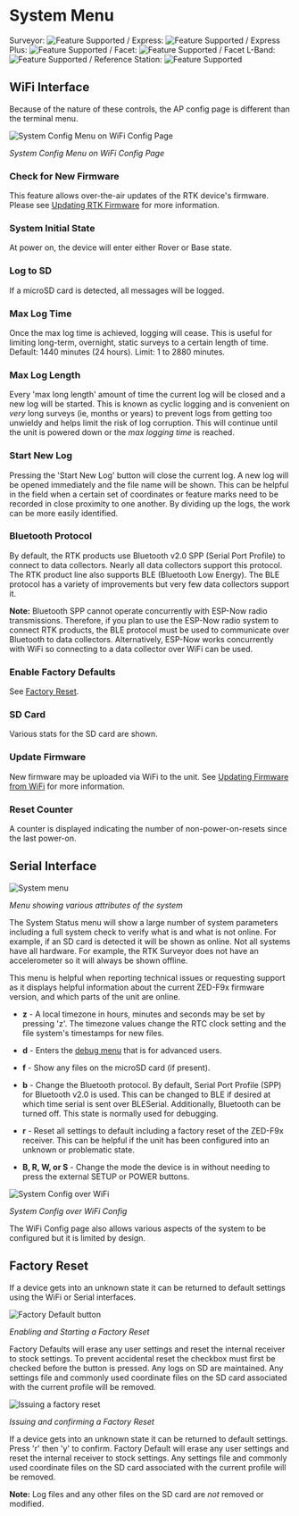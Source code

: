 # System Menu

Surveyor: ![Feature Supported](img/GreenDot.png) / Express: ![Feature Supported](img/GreenDot.png) / Express Plus: ![Feature Supported](img/GreenDot.png) / Facet: ![Feature Supported](img/GreenDot.png) / Facet L-Band: ![Feature Supported](img/GreenDot.png) / Reference Station: ![Feature Supported](img/GreenDot.png)

## WiFi Interface

Because of the nature of these controls, the AP config page is different than the terminal menu.

![System Config Menu on WiFi Config Page](img/SparkFun%20RTK%20WiFi%20Config%20System.png)

*System Config Menu on WiFi Config Page*

### Check for New Firmware

This feature allows over-the-air updates of the RTK device's firmware. Please see [Updating RTK Firmware](firmware_update.md) for more information.

### System Initial State

At power on, the device will enter either Rover or Base state.

### Log to SD

If a microSD card is detected, all messages will be logged. 

### Max Log Time

Once the max log time is achieved, logging will cease. This is useful for limiting long-term, overnight, static surveys to a certain length of time. Default: 1440 minutes (24 hours). Limit: 1 to 2880 minutes.

### Max Log Length

Every 'max long length' amount of time the current log will be closed and a new log will be started. This is known as cyclic logging and is convenient on *very* long surveys (ie, months or years) to prevent logs from getting too unwieldy and helps limit the risk of log corruption. This will continue until the unit is powered down or the *max logging time* is reached.

### Start New Log

Pressing the 'Start New Log' button will close the current log. A new log will be opened immediately and the file name will be shown. This can be helpful in the field when a certain set of coordinates or feature marks need to be recorded in close proximity to one another. By dividing up the logs, the work can be more easily identified.

### Bluetooth Protocol

By default, the RTK products use Bluetooth v2.0 SPP (Serial Port Profile) to connect to data collectors. Nearly all data collectors support this protocol. The RTK product line also supports BLE (Bluetooth Low Energy). The BLE protocol has a variety of improvements but very few data collectors support it.

**Note:** Bluetooth SPP cannot operate concurrently with ESP-Now radio transmissions. Therefore, if you plan to use the ESP-Now radio system to connect RTK products, the BLE protocol must be used to communicate over Bluetooth to data collectors. Alternatively, ESP-Now works concurrently with WiFi so connecting to a data collector over WiFi can be used.

### Enable Factory Defaults

See [Factory Reset](menu_system.md#factory-reset).

### SD Card

Various stats for the SD card are shown. 

### Update Firmware

New firmware may be uploaded via WiFi to the unit. See [Updating Firmware from WiFi](firmware_update.md#updating-firmware-from-wifi) for more information.

### Reset Counter

A counter is displayed indicating the number of non-power-on-resets since the last power-on.

## Serial Interface

![System menu](img/SparkFun%20RTK%20System%20Menu.png)

*Menu showing various attributes of the system*

The System Status menu will show a large number of system parameters including a full system check to verify what is and what is not online. For example, if an SD card is detected it will be shown as online. Not all systems have all hardware. For example, the RTK Surveyor does not have an accelerometer so it will always be shown offline.

This menu is helpful when reporting technical issues or requesting support as it displays helpful information about the current ZED-F9x firmware version, and which parts of the unit are online.

* **z** - A local timezone in hours, minutes and seconds may be set by pressing 'z'. The timezone values change the RTC clock setting and the file system's timestamps for new files.

* **d** - Enters the [debug menu](https://sparkfun.github.io/SparkFun_RTK_Firmware/menu_debug/) that is for advanced users.

* **f** - Show any files on the microSD card (if present).

* **b** - Change the Bluetooth protocol. By default, Serial Port Profile (SPP) for Bluetooth v2.0 is used. This can be changed to BLE if desired at which time serial is sent over BLESerial. Additionally, Bluetooth can be turned off. This state is normally used for debugging.

* **r** - Reset all settings to default including a factory reset of the ZED-F9x receiver. This can be helpful if the unit has been configured into an unknown or problematic state.

* **B, R, W, or S** - Change the mode the device is in without needing to press the external SETUP or POWER buttons.

![System Config over WiFi](img/SparkFun%20RTK%20WiFi%20Config%20System.png)

*System Config over WiFi Config*

The WiFi Config page also allows various aspects of the system to be configured but it is limited by design.

## Factory Reset

If a device gets into an unknown state it can be returned to default settings using the WiFi or Serial interfaces. 

![Factory Default button](img/SparkFun%20RTK%20WiFi%20Factory%20Defaults.png)

*Enabling and Starting a Factory Reset*

Factory Defaults will erase any user settings and reset the internal receiver to stock settings. To prevent accidental reset the checkbox must first be checked before the button is pressed. Any logs on SD are maintained. Any settings file and commonly used coordinate files on the SD card associated with the current profile will be removed.

![Issuing a factory reset](img/SparkFun%20RTK%20System%20Menu%20-%20Factory%20Reset.png)

*Issuing and confirming a Factory Reset*

If a device gets into an unknown state it can be returned to default settings. Press 'r' then 'y' to confirm. Factory Default will erase any user settings and reset the internal receiver to stock settings. Any settings file and commonly used coordinate files on the SD card associated with the current profile will be removed.

**Note:** Log files and any other files on the SD card are *not* removed or modified.